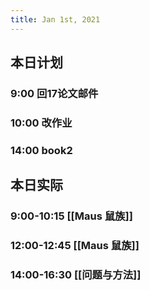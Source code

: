 ```yaml
---
title: Jan 1st, 2021
---
```


## 本日计划
### 9:00 回17论文邮件
### 10:00 改作业
### 14:00 book2
## 本日实际
### 9:00-10:15 [[Maus 鼠族]]
### 12:00-12:45 [[Maus 鼠族]]
### 14:00-16:30 [[问题与方法]]
### 

